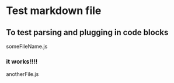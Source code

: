 # Test markdown file

## To test parsing and plugging in code blocks

someFileName.js

### it works!!!!

anotherFile.js

